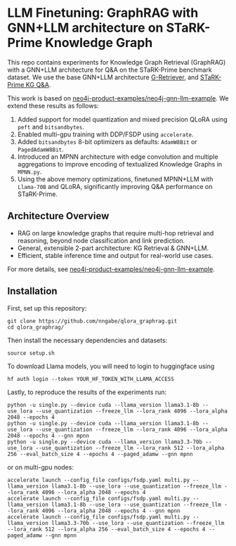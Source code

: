 # LLM Finetuning: GraphRAG with GNN+LLM architecture on STaRK-Prime Knowledge Graph

This repo contains experiments for Knowledge Graph Retrieval (GraphRAG) with a GNN+LLM architecture for Q&A on the STaRK-Prime benchmark dataset. We use the base GNN+LLM architecture [G-Retriever](https://arxiv.org/abs/2402.07630), and [STaRK-Prime KG Q&A](https://stark.stanford.edu/dataset_prime.html).

This work is based on [neo4j-product-examples/neo4j-gnn-llm-example](https://github.com/neo4j-product-examples/neo4j-gnn-llm-example.git). We extend these results as follows:

1. Added support for model quantization and mixed precision QLoRA using `peft` and `bitsandbytes`.
2. Enabled multi-gpu training with DDP/FSDP using `accelerate`.
3. Added `bitsandbytes` 8-bit optimizers as defaults: `AdamW8Bit` or `PagedAdamW8Bit`. 
4. Introduced an MPNN architecture with edge convolution and multiple aggregations to improve encoding of textualized Knowledge Graphs in `MPNN.py`.
5. Using the above memory optimizations, finetuned MPNN+LLM with `Llama-70B` and QLoRA, significantly improving Q&A performance on STaRK-Prime.

## Architecture Overview

- RAG on large knowledge graphs that require multi-hop retrieval and reasoning, beyond node classification and link prediction.
- General, extensible 2-part architecture: KG Retrieval & GNN+LLM.
- Efficient, stable inference time and output for real-world use cases.

For more details, see [neo4j-product-examples/neo4j-gnn-llm-example](https://github.com/neo4j-product-examples/neo4j-gnn-llm-example.git).

## Installation

First, set up this repository: 

```
git clone https://github.com/nngabe/qlora_graphrag.git
cd qlora_graphrag/
```

Then install the necessary dependencies and datasets:

```
source setup.sh
```

To download Llama models, you will need to login to huggingface using
```
hf auth login --token YOUR_HF_TOKEN_WITH_LLAMA_ACCESS
```

Lastly, to reproduce the results of the experiments run:
```
python -u single.py --device cuda --llama_version llama3.1-8b --use_lora --use_quantization --freeze_llm --lora_rank 4096 --lora_alpha 2048 --epochs 4
python -u single.py --device cuda --llama_version llama3.1-8b --use_lora --use_quantization --freeze_llm --lora_rank 4096 --lora_alpha 2048 --epochs 4 --gnn mpnn
python -u single.py --device cuda --llama_version llama3.3-70b --use_lora --use_quantization --freeze_llm --lora_rank 512 --lora_alpha 256 --eval_batch_size 4 --epochs 4 --paged_adamw --gnn mpnn
```
or on multi-gpu nodes:
```
accelerate launch --config_file configs/fsdp.yaml multi.py --llama_version llama3.1-8b --use_lora --use_quantization --freeze_llm --lora_rank 4096 --lora_alpha 2048 --epochs 4
accelerate launch --config_file configs/fsdp.yaml multi.py --llama_version llama3.1-8b --use_lora --use_quantization --freeze_llm --lora_rank 4096 --lora_alpha 2048 --epochs 4 --gnn mpnn
accelerate launch --config_file configs/fsdp.yaml multi.py --llama_version llama3.3-70b --use_lora --use_quantization --freeze_llm --lora_rank 512 --lora_alpha 256 --eval_batch_size 4 --epochs 4 --paged_adamw --gnn mpnn
```

